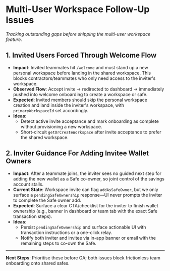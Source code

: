 # Multi-User Workspace Follow-Up Issues

_Tracking outstanding gaps before shipping the multi-user workspace feature._

## 1. Invited Users Forced Through Welcome Flow
- **Impact**: Invited teammates hit `/welcome` and must stand up a new personal workspace before landing in the shared workspace. This blocks contractors/teammates who only need access to the inviter's workspace.
- **Observed Flow**: Accept invite → redirected to dashboard → immediately pushed into welcome onboarding to create a workspace or safe.
- **Expected**: Invited members should skip the personal workspace creation and land inside the inviter's workspace, with `primaryWorkspaceId` set accordingly.
- **Ideas**:
  - Detect active invite acceptance and mark onboarding as complete without provisioning a new workspace.
  - Short-circuit `getOrCreateWorkspace` after invite acceptance to prefer the shared workspace.

## 2. Inviter Guidance For Adding Invitee Wallet Owners
- **Impact**: After a teammate joins, the inviter sees no guided next step for adding the new wallet as a Safe co-owner, so joint control of the savings account stalls.
- **Current State**: Workspace invite can flag `addAsSafeOwner`, but we only surface a `pendingSafeOwnership` response—UI never prompts the inviter to complete the Safe owner add.
- **Expected**: Surface a clear CTA/checklist for the inviter to finish wallet ownership (e.g., banner in dashboard or team tab with the exact Safe transaction steps).
- **Ideas**:
  - Persist `pendingSafeOwnership` and surface actionable UI with transaction instructions or a one-click relay.
  - Notify both inviter and invitee via in-app banner or email with the remaining steps to co-own the Safe.

---
**Next Steps**: Prioritise these before GA; both issues block frictionless team onboarding onto shared safes.
